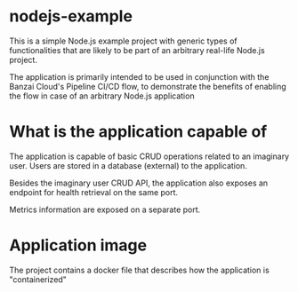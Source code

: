 # nodejs-example

This is a simple Node.js example project with generic types of functionalities that are likely to be part of an arbitrary real-life Node.js project.

The application is primarily intended to be used in conjunction with the Banzai Cloud's Pipeline CI/CD flow, to demonstrate the benefits of enabling the flow in case of an arbitrary Node.js application


# What is the application capable of

The application is capable of basic CRUD operations related to an imaginary user.
Users are stored in a database (external) to the application.

Besides the imaginary user CRUD API, the application also exposes an endpoint for health retrieval on the same port.

Metrics information are exposed on a separate port.

# Application image

The project contains a docker file that describes how the application is "containerized" 

